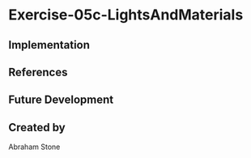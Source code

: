# Exercise-05c-LightsAndMaterials


## Implementation

## References

## Future Development

## Created by
Abraham Stone
